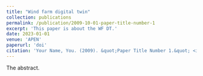 ```yaml
---
title: "Wind farm digital twin"
collection: publications
permalink: /publication/2009-10-01-paper-title-number-1
excerpt: 'This paper is about the WF DT.'
date: 2023-01-01
venue: 'APEN'
paperurl: 'doi'
citation: 'Your Name, You. (2009). &quot;Paper Title Number 1.&quot; <i>Journal 1</i>. 1(1).'
---
```


The abstract.
